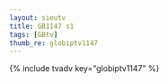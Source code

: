 ```yaml
--- 
layout: sieutv
title: GB1147 s1
tags: [GBtv]
thumb_re: globiptv1147
---
```

{% include tvadv key="globiptv1147" %} 
